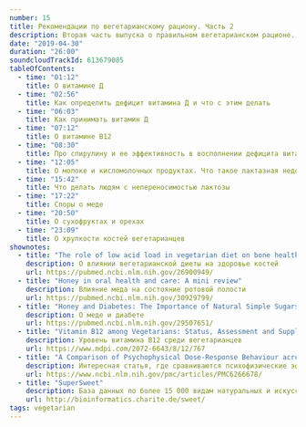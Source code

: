 ```yaml
---
number: 15
title: Рекомендации по вегетарианскому рациону. Часть 2
description: Вторая часть выпуска о правильном вегетарианском рационе.
date: "2019-04-30"
duration: "26:00"
soundcloudTrackId: 613679085
tableOfContents:
  - time: "01:12"
    title: О витамине Д
  - time: "02:56"
    title: Как определить дефицит витамина Д и что с этим делать
  - time: "06:03"
    title: Как принимать витамин Д
  - time: "07:12"
    title: О витамине В12
  - time: "08:30"
    title: Про спирулину и ее эффективность в восполнении дефицита витамина В12
  - time: "12:05"
    title: О молоке и кисломолочных продуктах. Что такое лактазная недостаточность
  - time: "15:42"
    title: Что делать людям с непереносимостью лактозы
  - time: "17:22"
    title: Споры о меде
  - time: "20:50"
    title: О сухофруктах и орехах
  - time: "23:09"
    title: О хрупкости костей вегетарианцев
shownotes:
  - title: "The role of low acid load in vegetarian diet on bone health: a narrative review"
    description: О влиянии вегетарианской диеты на здоровье костей
    url: https://pubmed.ncbi.nlm.nih.gov/26900949/
  - title: "Honey in oral health and care: A mini review"
    description: Влияние меда на состояние ротовой полости
    url: https://pubmed.ncbi.nlm.nih.gov/30929799/
  - title: "Honey and Diabetes: The Importance of Natural Simple Sugars in Diet for Preventing and Treating Different Type of Diabetes"
    description: О меде и диабете
    url: https://pubmed.ncbi.nlm.nih.gov/29507651/
  - title: "Vitamin B12 among Vegetarians: Status, Assessment and Supplementation"
    description: Уровень витамина В12 среди вегетарианцев
    url: https://www.mdpi.com/2072-6643/8/12/767
  - title: "A Comparison of Psychophysical Dose-Response Behaviour across 16 Sweeteners"
    description: Интересная статья, где сравниваются психофизические эффекты 16 видов подсластителей
    url: https://www.ncbi.nlm.nih.gov/pmc/articles/PMC6266678/
  - title: "SuperSweet"
    description: База данных по более 15 000 видам натуральных и искусственных подсластителей
    url: http://bioinformatics.charite.de/sweet/
tags: vegetarian
---
```

